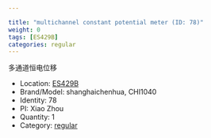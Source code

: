 ```yaml
---

title: "multichannel constant potential meter (ID: 78)"
weight: 0
tags: [ES429B]
categories: regular
---
```


多通道恒电位移

<!--more-->



- Location: [ES429B](../../tags/es429b)
- Brand/Model: shanghaichenhua, CHI1040
- Identity: 78
- PI: Xiao Zhou
- Quantity: 1
- Category: [regular](../../categories/regular)






